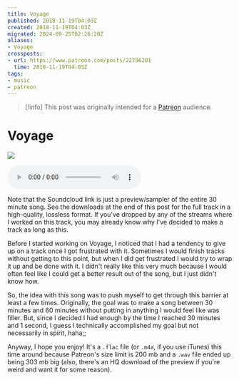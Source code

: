 ```yaml
---
title: Voyage
published: 2018-11-19T04:03Z
created: 2018-11-19T04:03Z
migrated: 2024-09-25T02:26:20Z
aliases:
- Voyage
crossposts:
- url: https://www.patreon.com/posts/22796201
  time: 2018-11-19T04:03Z
tags:
- music
- patreon
---
```


> [!info]
> This post was originally intended for a [Patreon](../tags/patreon.md) audience.

# Voyage

![](201811190403-voyage.png)

<audio controls="">
	<source src="201811190403-voyage.mp3" type="audio/mpeg">
</audio>

Note that the Soundcloud link is just a preview/sampler of the entire 30 minute song. See the downloads at the end of this post for the full track in a high-quality, lossless format. If you've dropped by any of the streams where I worked on this track, you may already know why I've decided to make a track as long as this.

Before I started working on Voyage, I noticed that I had a tendency to give up on a track once I got frustrated with it. Sometimes I would finish tracks without getting to this point, but when I did get frustrated I would try to wrap it up and be done with it. I didn't really like this very much because I would often feel like I could get a better result out of the song, but I just didn't know how.

So, the idea with this song was to push myself to get through this barrier at least a few times. Originally, the goal was to make a song between 30 minutes and 60 minutes without putting in anything I would feel like was filler. But, since I decided I had enough by the time I reached 30 minutes and 1 second, I guess I technically accomplished my goal but not necessarily in spirit, haha;;

Anyway, I hope you enjoy! It's a `.flac` file (or `.m4a`, if you use iTunes) this time around because Patreon's size limit is 200 mb and a `.wav` file ended up being 303 mb big (also, there's an HQ download of the preview if you're weird and want it for some reason).
